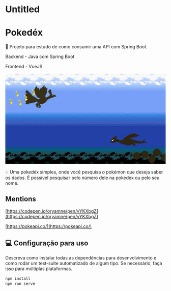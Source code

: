 # Untitled

# Pokedéx

📜 Projeto para estudo de como consumir uma API com Spring Boot. 

Backend - Java com Spring Boot

Frontend - VueJS

<p align="center">
    <img src="gold-silver.png" alt="My cool logo"/>
</p>

💡 Uma pokedéx simples, onde você pesquisa o pokémon que deseja saber os dados. É possível pesquisar pelo número dele na pokedex ou pelo seu nome.

## Mentions

[https://codepen.io/oryamne/pen/vYKXbgZ](https://codepen.io/oryamne/pen/vYKXbgZ)

[https://pokeapi.co/](https://pokeapi.co/)

## 💻 Configuração para uso

Descreva como instalar todas as dependências para desenvolvimento e como rodar um test-suite automatizado de algum tipo. Se necessário, faça isso para múltiplas plataformas.

```
npm install
npm run serve

```